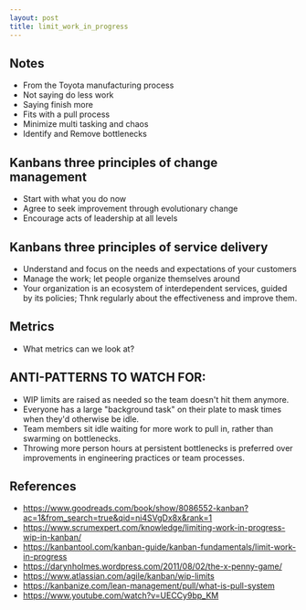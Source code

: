 ```yaml
---
layout: post
title: limit_work_in_progress
---
```


## Notes
* From the Toyota manufacturing process
* Not saying do less work
* Saying finish more
* Fits with a pull process
* Minimize multi tasking and chaos
* Identify and Remove bottlenecks

## Kanbans three principles of change management
* Start with what you do now
* Agree to seek improvement through evolutionary change
* Encourage acts of leadership at all levels

## Kanbans three principles of service delivery
* Understand and focus on the needs and expectations of your customers
* Manage the work; let people organize themselves around
* Your organization is an ecosystem of interdependent services, guided by its policies; Thnk regularly about the effectiveness and improve them.

## Metrics
* What metrics can we look at?

## ANTI-PATTERNS TO WATCH FOR:
* WIP limits are raised as needed so the team doesn't hit them anymore.
* Everyone has a large "background task" on their plate to mask times when they'd otherwise be idle.
* Team members sit idle waiting for more work to pull in, rather than swarming on bottlenecks.
* Throwing more person hours at persistent bottlenecks is preferred over improvements in engineering practices or team processes.

## References
* https://www.goodreads.com/book/show/8086552-kanban?ac=1&from_search=true&qid=ni4SVgDx8x&rank=1
* https://www.scrumexpert.com/knowledge/limiting-work-in-progress-wip-in-kanban/
* https://kanbantool.com/kanban-guide/kanban-fundamentals/limit-work-in-progress
* https://darynholmes.wordpress.com/2011/08/02/the-x-penny-game/
* https://www.atlassian.com/agile/kanban/wip-limits
* https://kanbanize.com/lean-management/pull/what-is-pull-system
* https://www.youtube.com/watch?v=UECCy9bp_KM
